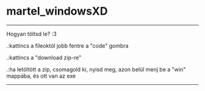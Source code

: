 # martel_windowsXD
-----------------------------------------------------------------------------------------------------
Hogyan töltsd le? :3

.:kattincs a fileoktól jobb fentre a "code" gombra

.:kattincs a "download zip-re"

.:ha letöltött a zip, csomagold ki, nyisd meg, azon belül menj be a "win" mappába, és ott van az exe

----------------------------------------------------------------------------------------------------
